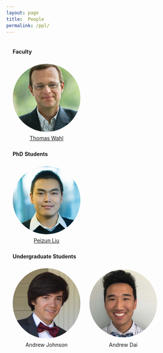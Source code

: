 ```yaml
---
layout: page
title:  People
permalink: /ppl/
---
```

<html>
<head>
<style>
img.circle{
  border-radius: 50%;
}
table
    {
    border-collapse:separate;
    border-spacing:10px 0px;
    }
</style>
</head>
<body>
	<table style="width:100%">
 	<tr>
 		<td>
 		<h4>Faculty</h4>
 		</td>
 	</tr>
	<tr>
	<td align="center">
 	<img src="img/thomas.jpg" width="180" alt="Thomas" class="circle">
 	</td>
	<td align="center">
 	</td>
 	</tr>
 	<tr>
 		<td align="center">
 			<a href="https://www.khoury.northeastern.edu/home/wahl/">Thomas Wahl</a>
 		</td>
 		<td align="center">
 		</td>
 	</tr>
 	<tr>
 		<td>
 		<h4>PhD Students</h4>
 		</td>
 	</tr>
	<tr>
	<td align="center">
 	<img src="img/peizun.jpg" width="180" alt="peizun" class="circle">
 	</td>
	<td align="center">
 	</td>
 	</tr>
 	<tr>
 		<td align="center">
 			<a href="https://www.khoury.northeastern.edu/home/wahl/">Peizun Liu</a>
 		</td>
 		<td align="center">
 		</td>
 	</tr>
 	<tr>
 		<td><h4>Undergraduate Students</h4></td>
 	</tr>
	<tr>
	<td align="center">
 		<img src="img/andrewj.jpg" width="180" alt="Andrew Johnson" class="circle">
 	</td>
	<td align="center">
 		<img src="img/andrewd.jpg" width="180" alt="Andrew Dai" class="circle">
 	</td>
 	</tr>
 	<tr>
 		<td align="center">
 			Andrew Johnson
 		</td>
 		<td align="center">
 			Andrew Dai
 		</td>
 	</tr>
</table>

<!--
### Under Review

[1] Peizun Liu, Thomas Wahl and Thomas Reps, "Interprocedural Context-Unbounded Program Analysis using Observation Sequences".
<h1>External Collaborators</h1>
 	<table style="width:100%">
 	<tr>
 		<td>
 		</td>
 	</tr>
 	<tr>
 		<td>
 		<ul>
 			<li><a href="http://pages.cs.wisc.edu/~reps/">Thom Reps</a>, University of Wisconsin-Madison</li>
 			<li><a href="https://www.microsoft.com/en-us/research/people/akashl/">Akash Lal</a>, Microsoft Research, India</li>
 		</ul>
 		</td>
 	</tr>
</table>
<br>
 	<h4>External Collaborator</h4><br>

	<table style="width:100%">
	<tr>
	<td align="center">
 		<img src="img/reps.jpg" width="180" alt="Tom" class="circle">
 	</td>
	<td align="center">
 		<img src="img/akash.jpg" width="180" alt="Akash" class="circle">
 	</td>
 	</tr>
 	<tr>
 		<td align="center">
 			<a href="http://pages.cs.wisc.edu/~reps/">Prof. Thomas W. Reps</a><br>
 			Professor<br>
 			University of Wisconsin-Madison
 		</td>
 		<td align="center">
 			<a href="https://www.microsoft.com/en-us/research/people/akashl/">Dr. Akash Lal</a><br>
 			Senior Principal Researcher<br>
 			Microsoft Research, India
 		</td>
 	</tr>
 </table>
-->
</body>
</html>